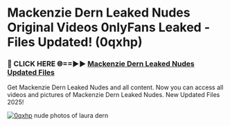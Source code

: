 # Mackenzie Dern Leaked Nudes Original Videos 0nlyFans Leaked - Files Updated! (0qxhp)

<h3>🔴 CLICK HERE 🌐==►► <a href="https://tinyurl.com/5h6xmrr3" rel="nofollow">Mackenzie Dern Leaked Nudes Updated Files</a></h3>

Get Mackenzie Dern Leaked Nudes and all content. Now you can access all videos and pictures of Mackenzie Dern Leaked Nudes. New Updated Files 2025!

[![0qxhp](https://i.imgur.com/KVD873Z.gif)](https://tinyurl.com/5h6xmrr3)
nude photos of laura dern